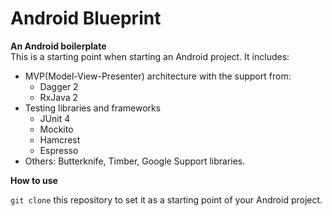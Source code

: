 # Android Blueprint

[//]: # (Add other badges such as version, build bagdges here)

**An Android boilerplate**  
This is a starting point when starting an Android project. It includes:  
* MVP(Model-View-Presenter) architecture with the support from:
  * Dagger 2
  * RxJava 2
* Testing libraries and frameworks
  * JUnit 4
  * Mockito
  * Hamcrest
  * Espresso
* Others: Butterknife, Timber, Google Support libraries.  

**How to use**  

`git clone` this repository to set it as a starting point of your Android project.

